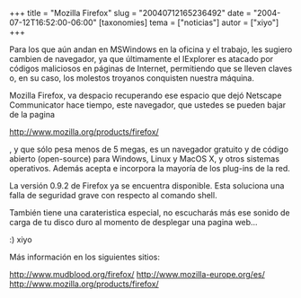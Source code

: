 +++
title = "Mozilla Firefox"
slug = "20040712165236492"
date = "2004-07-12T16:52:00-06:00"
[taxonomies]
tema = ["noticias"]
autor = ["xiyo"]
+++

Para los que aún andan en MSWindows en la oficina y el trabajo, les
sugiero cambien de navegador, ya que últimamente el IExplorer es atacado
por códigos maliciosos en páginas de Internet, permitiendo que se lleven
claves o, en su caso, los molestos troyanos conquisten nuestra máquina.

Mozilla Firefox, va despacio recuperando ese espacio que dejó Netscape
Communicator hace tiempo, este navegador, que ustedes se pueden bajar de
la pagina

<!-- more -->
<http://www.mozilla.org/products/firefox/>

, y que sólo pesa menos de 5 megas, es un navegador gratuito y de código
abierto (open-source) para Windows, Linux y MacOS X, y otros sistemas
operativos. Además acepta e incorpora la mayoría de los plug-ins de la
red.

La versión 0.9.2 de Firefox ya se encuentra disponible. Esta soluciona
una falla de seguridad grave con respecto al comando shell.

También tiene una carateristica especial, no escucharás más ese sonido
de carga de tu disco duro al momento de desplegar una pagina web…

:) xiyo

Más información en los siguientes sitios:

<http://www.mudblood.org/firefox/> <http://www.mozilla-europe.org/es/>
<http://www.mozilla.org/products/firefox/>
